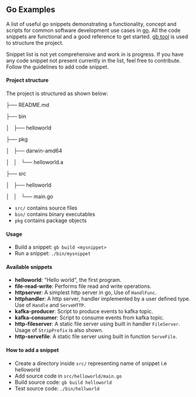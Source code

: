 ## Go Examples

A list of useful go snippets demonstrating a functionality, concept and scripts for common software development use cases in [go](https://golang.org/). All the code snippets are functional and a good reference to get started. [gb tool](https://getgb.io/) is used to structure the project.

Snippet list is not yet comprehensive and work in is progress. If you have any code snippet not present currently in the list, feel free to contribute. Follow the guidelines to add code snippet.


#### Project structure
The project is structured as shown below:

├── README.md

├── bin

│   ├── helloworld

├── pkg

│   ├── darwin-amd64

│   │   └── helloworld.a

├── src

│   ├── helloworld

│   │   └── main.go


 - `src/` contains source files
 - `bin/` contains binary executables
 - `pkg`  contains package objects


#### Usage

- Build a snippet: `gb build <mysnippet>`
- Run a snippet: `./bin/mysnippet`

#### Available snippets
- **helloworld**: "Hello world", the first program.
- **file-read-write**: Performs file read and write operations.
- **httpserver**: A simplest http server in go, Use of `HandlFunc`.
- **httphandler**: A http server, handler implemented by a user defined type. Use of `Handle` and `ServeHTTP`.
- **kafka-producer**:  Script to produce events to kafka topic.
- **kafka-consumer**: Script to consume events from kafka topic.
- **http-fileserver**: A static file server using built in handler `FileServer`. Usage of `StripPrefix` is also shown.
- **http-servefile**: A static file server using built in function `ServeFile`.


#### How to add a snippet
- Create a directory inside `src/` representing name of snippet i.e helloworld
- Add source code in `src/helloworld/main.go`
- Build source code:  `gb build helloworld`
- Test source code: `./bin/hellworld`
